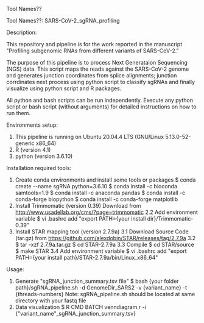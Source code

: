 Tool Names??

Tool Names??: SARS-CoV-2_sgRNA_profiling


Description:

This repository and pipeline is for the work reported in the manuscript "Profiling subgenomic RNAs from different variants of SARS-CoV-2."

The purpose of this pipeline is to process Next Generataion Sequencing (NGS) data. 
This script maps the reads against the SARS-CoV-2 genome and generates junction coordinates from splice alignments; junction corrdinates next process using python script to classify sgRNAs and finally visualize using python script and R packages.

All python and bash scripts can be run independently. Execute any python script or bash script (without arguments) for detailed instructions on how to run them.


Environments setup: 

1. This pipeline is running on Ubuntu 20.04.4 LTS (GNU/Linux 5.13.0-52-generic x86_64)
2. R (version 4.1)
3. python (version 3.6.10)


Installation required tools:

1. Create conda environments and install some tools or packages
    $ conda create --name sgRNA python=3.6.10
    $ conda install -c bioconda samtools=1.9
    $ conda install -c anaconda pandas
    $ conda install -c conda-forge biopython
    $ conda install -c conda-forge matplotlib
2. Install Trimmomatic (version 0.39)
	Download from http://www.usadellab.org/cms/?page=trimmomatic
    2.2 Add environment variable
        $ vi .bashrc
        add "export PATH={your install dir}/Trimmomatic-0.39"
3. Install STAR mapping tool (version 2.7.9a)
    3.1 Download Source Code (tar.gz) from https://github.com/alexdobin/STAR/releases/tag/2.7.9a 
    3.2 $ tar -xzf 2.7.9a.tar.gz
        $ cd STAR-2.7.9a
    3.3 Compile
        $ cd STAR/source
        $ make STAR
    3.4 Add environment variable
        $ vi .bashrc
        add "export PATH={your install path}/STAR-2.7.9a/bin/Linux_x86_64"


Usage:

1. Generate "sgRNA_junction_summary.tsv file"
    $ bash {your folder path}/sgRNA_pipeline.sh -d GenomeDir_SARS2 -v {variant_name} -t {threads-numbers}
Note: sgRNA_pipeline.sh should be located at same directory with your fastq file
2. Data visualization
    $ R CMD BATCH venndiagram.r -i {"variant_name"_sgRNA_junction_summary.tsv}
